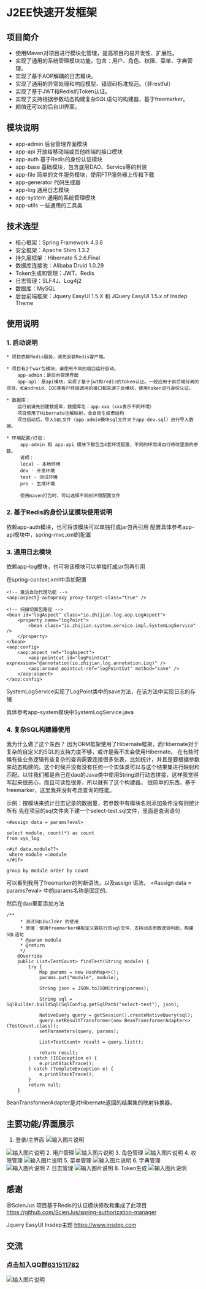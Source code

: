 #  J2EE快速开发框架

## 项目简介

- 使用Maven对项目进行模块化管理，提高项目的易开发性、扩展性。
- 实现了通用的系统管理模块功能，包含：用户、角色、权限、菜单、字典管理。
- 实现了基于AOP解耦的日志模块。
- 实现了通用的异常处理和响应模型、错误码标准规范。（非restful）
- 实现了基于JWT和Redis的Token认证。
- 实现了支持根据参数动态构建复杂SQL语句的构建器，基于freemarker。
- 颜值还可以的后台UI界面。

## 模块说明
- app-admin         后台管理界面模块
- app-api           开放给移动端或其他终端的接口模块
- app-auth          基于Redis的身份认证模块
- app-base          基础模块，包含底层DAO、Service等的封装
- app-file          简单的文件服务模块，使用FTP服务器上传和下载
- app-generator     代码生成器
- app-log           通用日志模块
- app-system        通用的系统管理模块
- app-utils         一些通用的工具类

## 技术选型
- 核心框架：Spring Framework 4.3.6
- 安全框架：Apache Shiro 1.3.2
- 持久层框架：Hibernate 5.2.6.Final
- 数据库连接池：Alibaba Druid 1.0.29
- Token生成和管理：JWT、Redis
- 日志管理：SLF4J、Log4j2
- 数据库：MySQL
- 后台前端框架：Jquery EasyUI 1.5.X 和 JQuery EasyUI 1.5.x of Insdep Theme 

## 使用说明

### 1. 启动说明

    * 项目依赖Redis服务，请先安装Redis客户端。
    
    * 项目有2个war包模块，请使用不同的端口运行启动。
        app-admin：是后台管理界面
        app-api：是api模块，实现了基于jwt和redis的token认证。一般应用于前后端分离的项目，如Android、IOS等客户终端调用的接口都来源于此模块，使用token进行身份认证。
        
    * 数据库：
        运行前请先创建数据库，数据库名：app-xxx（xxx表示不同环境）
        项目使用了Hibernate注解映射，会自动生成表结构
        项目启动后，导入SQL文件（app-admin模块sql文件夹下app-dev.sql）进行导入数据。
        
    * 环境配置/打包：
    	 app-admin 和 app-api 模块下都包含4套环境配置，不同的环境请自行修改里面的参数。
    	 说明：
    	 local - 本地环境
    	 dev - 开发环境
    	 test - 测试环境
    	 pro - 生成环境
    	 
    	 使用maven打包时，可以选择不同的环境配置文件
    	 
    
### 2. 基于Redis的身份认证模块使用说明
依赖app-auth模块，也可将该模块可以单独打成jar包再引用
配置具体参考app-api模块中，spring-mvc.xml的配置

### 3. 通用日志模块
依赖app-log模块，也可将该模块可以单独打成jar包再引用

在spring-context.xml中添加配置

    <!-- 激活自动代理功能 -->
    <aop:aspectj-autoproxy proxy-target-class="true" />

    <!-- 扫描切面包路径 -->
    <bean id="logAspect" class="io.zhijian.log.aop.LogAspect">
        <property name="logPoint">
            <bean class="io.zhijian.system.service.impl.SystemLogService" />
        </property>
    </bean>
    <aop:config>
        <aop:aspect ref="logAspect">
            <aop:pointcut id="logPointCut" expression="@annotation(io.zhijian.log.annotation.Log)" />
            <aop:around pointcut-ref="logPointCut" method="save" />
        </aop:aspect>
    </aop:config>

SystemLogService实现了LogPoint类中的save方法，在该方法中实现日志的存储

具体参考app-system模块中SystemLogService.java

### 4. 复杂SQL构建器使用
我为什么做了这个东西？
因为ORM框架使用了Hibernate框架，而Hibernate对于复杂的自定义的SQL的支持力度不够，或许是我不太会使用Hibernate。
在有些时候有些业务逻辑有些复杂的查询需要连接很多张表，比如统计，并且是要根据参数来动态构建的。这个时候并没有没有任何一个实体类可以与这个结果集进行映射和匹配。以往我们都是自己在dao的Java类中使用String进行动态拼接，这样我觉得写起来很恶心，而且可读性很差，所以就有了这个构建器。
很简单的东西，基于freemarker，这里我并没有考虑查询的性能。

示例：按模块来统计日志记录的数据量，若参数中有模块名则添加条件没有则统计所有
先在项目的sql文件夹下建一个select-test.sql文件，里面是查询语句
```
<#assign data = params?eval>

select module, count(*) as count
from sys_log

<#if data.module??>
 where module =:module
</#if>

group by module order by count
```
可以看到我用了freemarker的判断语法，以及assign 语法， <#assign data = params?eval> 中的params名称是固定的。

然后在dao里面添加方法
```
/**
     * 测试SQLBuilder 的使用
     * 原理：使用freemarker模板定义要执行的sql文件，支持动态参数逻辑判断，构建SQL语句
     * @param module
     * @return
     */
    @Override
    public List<TestCount> findTest(String module) {
        try {
            Map params = new HashMap<>();
            params.put("module", module);

            String json = JSON.toJSONString(params);

            String sql = SqlBuilder.buildSql(SqlConfig.getSqlPath("select-test"), json);

            NativeQuery query = getSession().createNativeQuery(sql);
            query.setResultTransformer(new BeanTransformerAdapter<>(TestCount.class));
            setParameters(query, params);

            List<TestCount> result = query.list();

            return result;
        } catch (IOException e) {
            e.printStackTrace();
        } catch (TemplateException e) {
            e.printStackTrace();
        }
        return null;
    }
```

BeanTransformerAdapter是对Hibernate返回的结果集的映射转换器。



## 主要功能/界面展示
 1. 登录/主界面
![输入图片说明](http://git.oschina.net/uploads/images/2017/0410/203422_ea01c37b_24573.png "在这里输入图片标题")

![输入图片说明](http://git.oschina.net/uploads/images/2017/0410/203217_f903a471_24573.png "在这里输入图片标题")
 2. 用户管理
![输入图片说明](http://git.oschina.net/uploads/images/2017/0410/203237_02adaefc_24573.png "在这里输入图片标题")
 3. 角色管理
![输入图片说明](http://git.oschina.net/uploads/images/2017/0410/203251_fb0ac960_24573.png "在这里输入图片标题")
 4. 权限管理
![输入图片说明](http://git.oschina.net/uploads/images/2017/0410/203306_7984a3f7_24573.png "在这里输入图片标题")
 5. 菜单管理
![输入图片说明](http://git.oschina.net/uploads/images/2017/0410/203319_f4a01aeb_24573.png "在这里输入图片标题")
 6. 字典管理
![输入图片说明](http://git.oschina.net/uploads/images/2017/0410/203332_689beffb_24573.png "在这里输入图片标题")
 7. 日志管理
![输入图片说明](http://git.oschina.net/uploads/images/2017/0410/203347_cdaeb8a5_24573.png "在这里输入图片标题")
 8. Token生成
![输入图片说明](http://git.oschina.net/uploads/images/2017/0410/203625_17874873_24573.png "在这里输入图片标题")


## 感谢
@ScienJus
项目基于Redis的认证模块修改和集成了此项目
https://github.com/ScienJus/spring-authorization-manager

Jquery EasyUI Insdep主题
https://www.insdep.com

## 交流
### 点击加入QQ群[631511782](https://jq.qq.com/?_wv=1027&k=47ErLEy)

![输入图片说明](http://git.oschina.net/uploads/images/2017/0410/203156_d7a3b7fd_24573.png "在这里输入图片标题")
